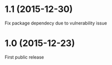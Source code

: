 # 1.1 (2015-12-30)

Fix package dependecy due to vulnerability issue

# 1.0 (2015-12-23)

First public release
